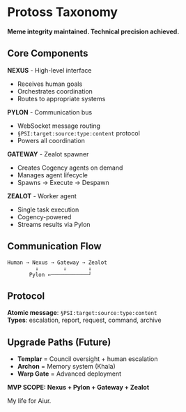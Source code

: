 # Protoss Taxonomy

**Meme integrity maintained. Technical precision achieved.**

## Core Components

**NEXUS** - High-level interface  
- Receives human goals
- Orchestrates coordination
- Routes to appropriate systems

**PYLON** - Communication bus  
- WebSocket message routing
- `§PSI:target:source:type:content` protocol
- Powers all coordination

**GATEWAY** - Zealot spawner  
- Creates Cogency agents on demand
- Manages agent lifecycle  
- Spawns → Execute → Despawn

**ZEALOT** - Worker agent  
- Single task execution
- Cogency-powered
- Streams results via Pylon

## Communication Flow

```
Human → Nexus → Gateway → Zealot
         ↓        ↓       ↓
       Pylon ←────────────┘
```

## Protocol

**Atomic message**: `§PSI:target:source:type:content`  
**Types**: escalation, report, request, command, archive

## Upgrade Paths (Future)

- **Templar** = Council oversight + human escalation
- **Archon** = Memory system (Khala)
- **Warp Gate** = Advanced deployment

**MVP SCOPE: Nexus + Pylon + Gateway + Zealot**

My life for Aiur.